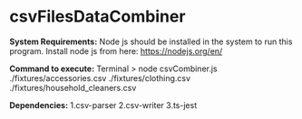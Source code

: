 # csvFilesDataCombiner

**System Requirements:**
Node js should be installed in the system to run this program.
Install node js from here: https://nodejs.org/en/

**Command to execute:**
Terminal >  node csvCombiner.js ./fixtures/accessories.csv ./fixtures/clothing.csv ./fixtures/household_cleaners.csv


**Dependencies:**
1.csv-parser
2.csv-writer
3.ts-jest


